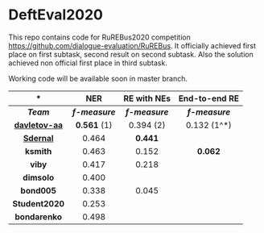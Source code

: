 # DeftEval2020
This repo contains code for RuREBus2020 competition  https://github.com/dialogue-evaluation/RuREBus. It officially achieved first place on first subtask, second result
on second subtask. Also the solution achieved non official first place in third subtask.

Working code will be available soon in master branch.


|   *      | NER | RE with NEs | End-to-end RE |
| :---:   | :---:    | :---:    | :---:   |
| **_Team_**   | **_f-measure_** | **_f-measure_** |  **_f-measure_**  |
| [**davletov-aa**](https://github.com/AdisDavletov/DeftEval2020/tree/dev) | **0.561** (1) | 0.394 (2) | 0.132 (1^*) |
| [**Sdernal**](https://github.com/Sdernal/RuREBus/tree/master/Sdernal) | 0.464 | **0.441** | |
| **ksmith** | 0.463 | 0.152 | **0.062** |
| **viby** | 0.417 | 0.218 |  |
| **dimsolo** | 0.400 | | |
| **bond005** | 0.338 | 0.045 | |
| **Student2020** | 0.253 | | |
| **bondarenko** | 0.498 | | |
